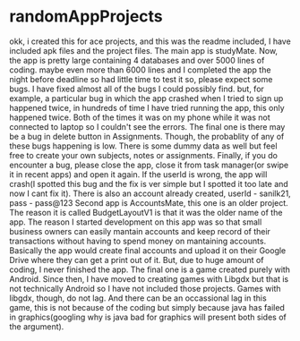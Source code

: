 # randomAppProjects
okk, i created this for ace projects, and this was the readme included, 
I have included apk files and the project files.
The main app is studyMate. Now, the app is pretty large containing 4 databases and over 5000 lines of coding. maybe even more than 6000 lines and I completed the app the night before deadline so had little time to test it so, please expect some bugs. I have fixed almost all of the bugs I could possibly find. but, for example, a particular bug in which the app crashed when I tried to sign up happened twice, in hundreds of time I have tried running the app, this only happened twice. Both of the times it was on my phone while it was not connected to laptop so I couldn't see the errors. The final one is there may be a bug in delete button in Assignments. Though, the probablity of any of these bugs happening is low.
There is some dummy data as well but feel free to create your own subjects, notes or assignments. Finally, if you do encounter a bug, please close the app, close it from task manager(or swipe it in recent apps) and open it again. If the userId is wrong, the app will crash(I spotted this bug and the fix is ver simple but I spotted it too late and now I cant fix it). There is also an account already created, userId - sanilk21, pass - pass@123
Second app is AccountsMate, this one is an older project. The reason it is called BudgetLayoutV1 is that it was the older name of the app. The reason I started development on this app was so that small business owners can easily mantain accounts and keep record of their transactions without having to spend money on mantaining accounts. Basically the app would create final accounts and upload it on their Google Drive where they can get a print out of it. But, due to huge amount of coding, I never finished the app.
The final one is a game created purely with Android. Since then, I have moved to creating games with Libgdx but that is not technically Android so I have not included those projects. Games with libgdx, though, do not lag. And there can be an occassional lag in this game, this is not because of the coding but simply because java has failed in graphics(googling why is java bad for graphics will present both sides of the argument).
